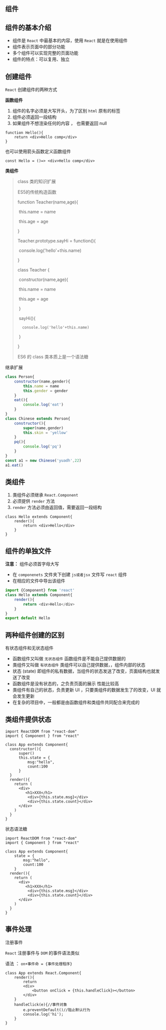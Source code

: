 ## 组件

## 组件的基本介绍

- 组件是 `React` 中最基本的内容，使用 `React` 就是在使用组件
- 组件表示页面中的部分功能
- 多个组件可以实现完整的页面功能
- 组件的特点：可以复用、独立



## 创建组件

`React` 创建组件的两种方式

**函数组件**

1. 组件的名字必须是大写开头，为了区别 `html` 原有的标签
2. 组件必须返回一段结构
3. 如果组件不想渲染任何的内容 ， 也需要返回 null 

```react
function Hello(){
    return <div>Hello comp</div>
}
```

也可以使用箭头函数定义函数组件

```react
const Hello = ()=> <div>Hello comp</div>
```



**类组件**

> class 类的知识扩展
>
> ES5的传统构造函数
>
> function Teacher(name,age){
>
> ​	this.name = name
>
> ​	this.age = age
>
> }
>
> Teacher.prototype.sayHi = function(){
>
> ​	console.log('hello'+this.name)
>
> }
>
> class Teacher {
>
> ​	constructor(name,age){
>
> ​		this.name = name
>
> ​		this.age = age
>
> ​	}
>
> ​	sayHi(){
>
>  		console.log('hello'+this.name)
>
> ​	}
>
> }
>
> ES6 的 class 类本质上是一个语法糖

继承扩展

```js
class Person{
    constructor(name,gender){
        this.name = name
        this.gender = gender
    }
    eat(){
        console.log('eat')
    }
}
class Chinese extends Person{
    constructor(){
        super(name,gender)
    	this.skin = 'yellow'
    }
    pq(){
        console.log('pq')
    }
}
const a1 = new Chinese('yuadh',22)
a1.eat()
```



## 类组件

1. 类组件必须继承 `React.Component`
2. 必须提供 `render` 方法
3. `render` 方法必须由返回值，需要返回一段结构

```react
class Hello extends Component{
    render(){
        return <div>Hello</div>
    }
}
```





## 组件的单独文件

**注意：** 组件必须首字母大写

- 在 `componenets` 文件夹下创建 `js或者jsx` 文件写 `react` 组件
- 在相应的文件中导出该组件 

```js
import {Component} from 'react' 
class Hello extends Component{
    render(){
        return <div>Hello</div>
    }
}
export default Hello
```

## 两种组件创建的区别

有状态组件和无状态组件

- 函数组件又叫做 `无状态组件` 函数组件是不能自己提供数据的
- 类组件又叫做 `有状态组件` 类组件可以自己提供数据，，组件内部的状态
- 状态 (state) 即组件的私有数据，当组件的状态发送了改变，页面结构也就发送了改变
- 函数组件是没有状态的，之负责页面的展示 性能比较高
- 类组件有自己的状态，负责更新 UI ，只要类组件的数据发生了的改变，UI 就会发生更新
- 在复杂的项目中，一般都是由函数组件和类组件共同配合来完成的



## 类组件提供状态

```react
import ReactDOM from "react-dom"
import { Component } from "react"

class App extends Component{
  constructor(){
      super()
      this.state = {
          msg:"hello",
          count:100
      }
  }
  render(){
    return (
      <div>
         <h1>XXX</h1>
          <div>{this.state.msg}</div>
          <div>{this.state.count}</div>
      </div>
    )
  } 
}
```

状态语法糖

```react
import ReactDOM from "react-dom"
import { Component } from "react"

class App extends Component{
	state = {
        msg:"hello",
        count:100
    }
  render(){
    return (
      <div>
         <h1>XXX</h1>
          <div>{this.state.msg}</div>
          <div>{this.state.count}</div>
      </div>
    )
  } 
}
```



## 事件处理

注册事件 

`React` 注册事件与 `DOM` 的事件语法类似

语法 ： `on+事件命 = {事件处理程序}`

```react
class App extends React.Component{
    render(){
        return 
        <div>
        	<button onClick = {this.handleClick}></button>	
        </div>
    }
    handleClick(e){//事件对象
        e.preventDefault()//阻止默认行为
        console.log('hi');
    }
}
```























